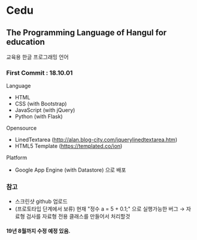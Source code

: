 ﻿# Cedu
## The Programming Language of Hangul for education
교육용 한글 프로그래밍 언어

### First Commit : 18.10.01

Language
- HTML
- CSS (with Bootstrap)
- JavaScript (with jQuery)
- Python (with Flask)

Opensource
- LinedTextarea (http://alan.blog-city.com/jquerylinedtextarea.htm)
- HTML5 Template (https://templated.co/ion)

Platform
- Google App Engine (with Datastore) 으로 배포

### 참고
- 스크린샷 github 업로드
- (프로토타입 단계에서 보류) 현재 "정수 a = 5 + 0.1;" 으로 실행가능한 버그
   → 자료형 검사를 자료형 전용 클래스를 만들어서 처리할것

#### 19년 8월까지 수정 예정 있음.
